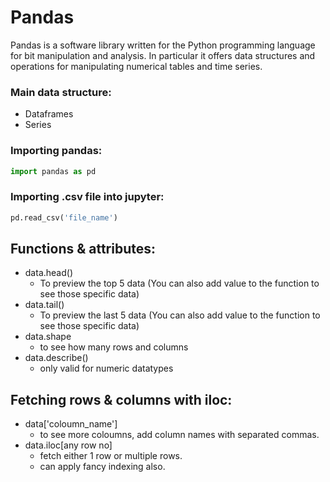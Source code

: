 # Pandas
Pandas is a software library written for the Python programming language for bit manipulation and analysis. In particular it offers data
structures and operations for manipulating numerical tables and time series.

### Main data structure:
- Dataframes
- Series


### Importing pandas:
```python
import pandas as pd
```
### Importing .csv file into jupyter:
```python
pd.read_csv('file_name')
```
## Functions & attributes:
- data.head() 
  - To preview the top 5 data (You can also add value to the function to see those specific data)
- data.tail()
  - To preview the last 5 data (You can also add value to the function to see those specific data)
- data.shape
  - to see how many rows and columns
- data.describe()
  - only valid for numeric datatypes 


## Fetching rows & columns with iloc:
- data['coloumn_name']
  - to see more coloumns, add column names with separated commas.
- data.iloc[any row no]
  - fetch either 1 row or multiple rows.
  - can apply fancy indexing also.
